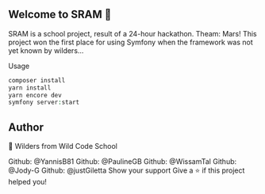 ## Welcome to SRAM 👋
SRAM is a school project, result of a 24-hour hackathon. Theam: Mars! This project won the first place for using Symfony when the framework was not yet known by wilders...

Usage
```php
composer install
yarn install
yarn encore dev
symfony server:start
```

## Author
👤 Wilders from Wild Code School

Github: @YannisB81
Github: @PaulineGB
Github: @WissamTal
Github: @Jody-G
Github: @justGiletta
Show your support
Give a ⭐️ if this project helped you!

